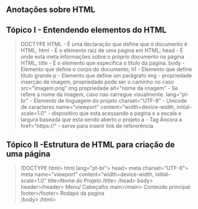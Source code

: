 ## Anotações sobre HTML

## Tópico I - Entendendo elementos do HTML
> DOCTYPE HTML - É uma declaração que define que o documento é HTML;
> html - É o elemento raiz de uma página em HTML;
> head - É onde esta meta informações sobre o próprio documento na página HTML;
> title - É o elemento que especifica o título da página.
> body - Elemento que define o corpo do documento;
> h1 - Elemento que define titulo grande
> p - Elemento que define um parágrafo
> img - propriedade inserção de imagem, propriedade pode ser o caminho no caso src="imagem.png"
> img propriedade alt="nome da imagem" - Se refere a nome da imagem, caso nao carregue visualmente.
> lang="pt-br" - Elemento de linguagem do projeto
> charset="UTF-8" - Unicode de caracteres
> name="viewport" content="width=device-width, initial-scale=1.0" - dispositivo que esta acessando a pagina e a escala e largura baseada que esta sendo aberto o projeto
> a - Tag Âncora
> a href="https://" - serve para inserir link de refererência

## Tópico II -Estrutura de HTML para criação de uma página

> !DOCTYPE html>
> html lang="pt-br">
> head>
>    meta charset="UTF-8">
>    meta name="viewport" content="width=device-width, initial-scale=1.0"
>    title>Nome do Projeto /title>
>   /head>
> body>
>    header>/header> Menu/ Cabeçalho
>    main>/main> Conteúdo principal
>    footer>/footer> Rodapé da pagina    
> /body>
> /html>